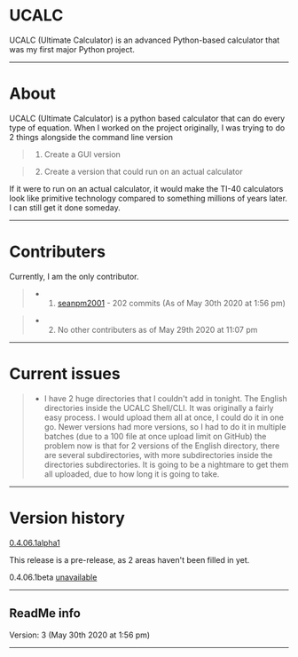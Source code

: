 # UCALC
UCALC (Ultimate Calculator) is an advanced Python-based calculator that was my first major Python project.

---

# About

UCALC (Ultimate Calculator) is a python based calculator that can do every type of equation. When I worked on the project originally, I was trying to do 2 things alongside the command line version

> 1. Create a GUI version

> 2. Create a version that could run on an actual calculator

If it were to run on an actual calculator, it would make the TI-40 calculators look like primitive technology compared to something millions of years later. I can still get it done someday.

---

# Contributers

Currently, I am the only contributor.

> * 1. [seanpm2001](https://github.com/seanpm2001/) - 202 commits (As of May 30th 2020 at 1:56 pm)

> * 2. No other contributers as of May 29th 2020 at 11:07 pm

---

# Current issues

> * I have 2 huge directories that I couldn't add in tonight. The English directories inside the UCALC Shell/CLI. It was originally a fairly easy process. I would upload them all at once, I could do it in one go. Newer versions had more versions, so I had to do it in multiple batches (due to a 100 file at once upload limit on GitHub) the problem now is that for 2 versions of the English directory, there are several subdirectories, with more subdirectories inside the directories subdirectories. It is going to be a nightmare to get them all uploaded, due to how long it is going to take.  

---

# Version history

[0.4.06.1alpha1](https://github.com/seanpm2001/UCALC/tree/V0.4.06.1Alpha1)

This release is a pre-release, as 2 areas haven't been filled in yet.

0.4.06.1beta
[unavailable](https://www.example.com)

---

ReadMe info
-----------

Version: 3 (May 30th 2020 at 1:56 pm)

---

